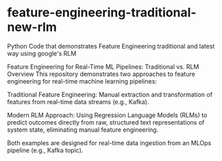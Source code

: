 # feature-engineering-traditional-new-rlm
Python Code that demonstrates Feature Engineering traditional and latest way using google's RLM

Feature Engineering for Real-Time ML Pipelines: Traditional vs. RLM
Overview
This repository demonstrates two approaches to feature engineering for real-time machine learning pipelines:

Traditional Feature Engineering: Manual extraction and transformation of features from real-time data streams (e.g., Kafka).

Modern RLM Approach: Using Regression Language Models (RLMs) to predict outcomes directly from raw, structured text representations of system state, eliminating manual feature engineering.

Both examples are designed for real-time data ingestion from an MLOps pipeline (e.g., Kafka topic).
